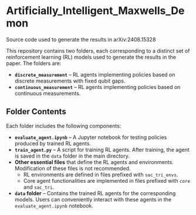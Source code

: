 # Artificially_Intelligent_Maxwells_Demon

Source code used to generate the results in arXiv:2408.15328

This repository contains two folders, each corresponding to a distinct set of reinforcement learning (RL) models used to generate the results in the paper. The folders are:

- **`discrete_measurement`** – RL agents implementing policies based on discrete measurements with fixed qubit gaps.  
- **`continuous_measurement`** – RL agents implementing policies based on continuous measurements.  

## Folder Contents

Each folder includes the following components:

- **`evaluate_agent.ipynb`** – A Jupyter notebook for testing policies produced by trained RL agents.  
- **`train_agent.py`** – A script for training RL agents. After training, the agent is saved in the `data` folder in the main directory.
- **Other essential files** that define the RL agents and environments. Modification of these files is not recommended.  
  - RL environments are defined in files prefixed with `sac_tri_envs`.  
  - Core agent functionalities are implemented in files prefixed with `core` and `sac_tri`.  
- **`data` folder** – Contains the trained RL agents for the corresponding models. Users can conveniently interact with these agents in the `evaluate_agent.ipynb` notebook.
